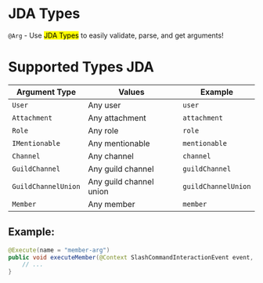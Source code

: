 # JDA Types

`@Arg` - Use <mark>JDA Types</mark> to easily validate, parse, and get arguments!

# Supported Types JDA

| Argument Type       | Values                  | Example             |
|---------------------|-------------------------|---------------------|
| `User`              | Any user                | `user`              |
| `Attachment`        | Any attachment          | `attachment`        |
| `Role`              | Any role                | `role`              |
| `IMentionable`      | Any mentionable         | `mentionable`       |
| `Channel`           | Any channel             | `channel`           |
| `GuildChannel`      | Any guild channel       | `guildChannel`      |
| `GuildChannelUnion` | Any guild channel union | `guildChannelUnion` |
| `Member`            | Any member              | `member`            |

## Example:

```java Example.java
@Execute(name = "member-arg")
public void executeMember(@Context SlashCommandInteractionEvent event, @Arg Member member) {
    // ...
}
```
